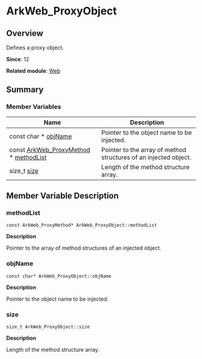 # ArkWeb_ProxyObject


## Overview

Defines a proxy object.

**Since**: 12

**Related module**: [Web](_web.md)


## Summary


### Member Variables

| Name| Description| 
| -------- | -------- |
| const char \* [objName](#objname) | Pointer to the object name to be injected. | 
| const [ArkWeb_ProxyMethod](_ark_web___proxy_method.md) \* [methodList](#methodlist) | Pointer to the array of method structures of an injected object. | 
| size_t [size](#size) | Length of the method structure array. | 


## Member Variable Description


### methodList

```
const ArkWeb_ProxyMethod* ArkWeb_ProxyObject::methodList
```
**Description**

Pointer to the array of method structures of an injected object.


### objName

```
const char* ArkWeb_ProxyObject::objName
```
**Description**

Pointer to the object name to be injected.


### size

```
size_t ArkWeb_ProxyObject::size
```
**Description**

Length of the method structure array.
